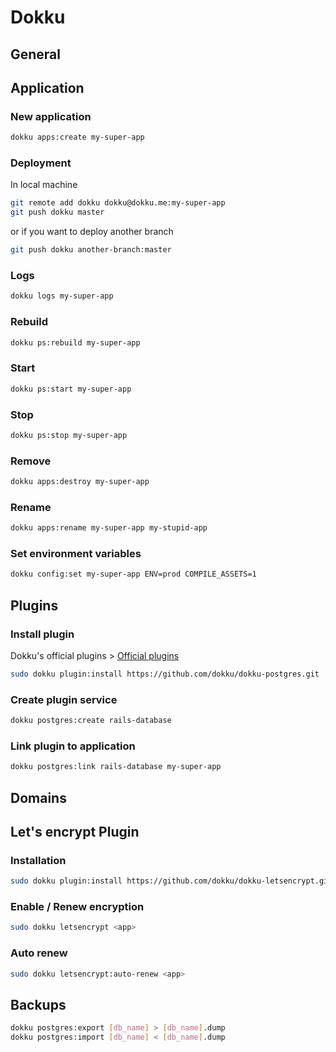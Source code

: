 # Dokku

## General

## Application

### New application

```sh
dokku apps:create my-super-app
```

### Deployment

In local machine

```sh
git remote add dokku dokku@dokku.me:my-super-app
git push dokku master
```

or if you want to deploy another branch

```sh
git push dokku another-branch:master
```

### Logs

```sh
dokku logs my-super-app
```

### Rebuild

```sh
dokku ps:rebuild my-super-app
```

### Start

```sh
dokku ps:start my-super-app
```

### Stop

```sh
dokku ps:stop my-super-app
```

### Remove

```sh
dokku apps:destroy my-super-app
```

### Rename

```sh
dokku apps:rename my-super-app my-stupid-app
```

### Set environment variables

```sh
dokku config:set my-super-app ENV=prod COMPILE_ASSETS=1
```

## Plugins

### Install plugin

Dokku's official plugins > [Official plugins](http://dokku.viewdocs.io/dokku/community/plugins/#official-plugins-beta)

```sh
sudo dokku plugin:install https://github.com/dokku/dokku-postgres.git
```

### Create plugin service

```sh
dokku postgres:create rails-database
```

### Link plugin to application

```sh
dokku postgres:link rails-database my-super-app
```

## Domains

## Let's encrypt Plugin

### Installation

```sh
sudo dokku plugin:install https://github.com/dokku/dokku-letsencrypt.git
```

### Enable / Renew encryption

```sh
sudo dokku letsencrypt <app>
```

### Auto renew

```sh
sudo dokku letsencrypt:auto-renew <app>
```

## Backups

```sh
dokku postgres:export [db_name] > [db_name].dump
dokku postgres:import [db_name] < [db_name].dump
```
